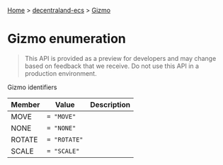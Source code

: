 [Home](./index) &gt; [decentraland-ecs](./decentraland-ecs.md) &gt; [Gizmo](./decentraland-ecs.gizmo.md)

# Gizmo enumeration

> This API is provided as a preview for developers and may change based on feedback that we receive. Do not use this API in a production environment.

Gizmo identifiers

|  Member | Value | Description |
|  --- | --- | --- |
|  MOVE | `= "MOVE"` |  |
|  NONE | `= "NONE"` |  |
|  ROTATE | `= "ROTATE"` |  |
|  SCALE | `= "SCALE"` |  |

